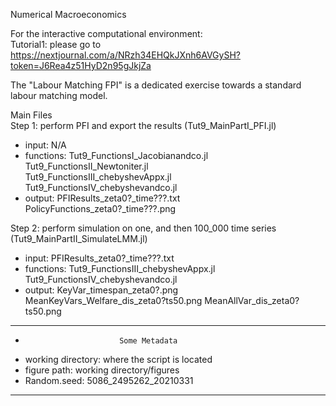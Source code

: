 Numerical Macroeconomics

For the interactive computational environment:\
Tutorial1: please go to https://nextjournal.com/a/NRzh34EHQkJXnh6AVGySH?token=J6Rea4z51HyD2n95gJkjZa

The "Labour Matching FPI" is a dedicated exercise towards a standard labour matching model.

Main Files           						              
Step 1: perform PFI and export the results (Tut9_MainPartI_PFI.jl)
* input:     N/A	
* functions: Tut9_FunctionsI_Jacobianandco.jl           
Tut9_FunctionsII_Newtoniter.jl                
Tut9_FunctionsIII_chebyshevAppx.jl          
Tut9_FunctionsIV_chebyshevandco.jl        
* output:    PFIResults_zeta0?_time???.txt              
 PolicyFunctions_zeta0?_time???.png         
                          
Step 2: perform simulation on one, and then 100_000 time series (Tut9_MainPartII_SimulateLMM.jl)
* input:       PFIResults_zeta0?_time???.txt
* functions: Tut9_FunctionsIII_chebyshevAppx.jl           
 Tut9_FunctionsIV_chebyshevandco.jl         
* output:     KeyVar_timespan_zeta0?.png     
 		           MeanKeyVars_Welfare_dis_zeta0?ts50.png 
              MeanAllVar_dis_zeta0?ts50.png          
              
****************************************************
*                          Some Metadata                         
*  working directory: where the script is located 
*  figure path: working directory/figures     
*  Random.seed: 5086_2495262_20210331         
***************************************************

